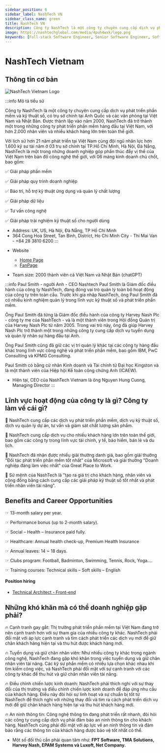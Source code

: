 ```yaml
---
sidebar_position: 6
sidebar_label: NashTech VN
sidebar_class_name: green
title: NashTech VN
description: Công ty NashTech là một công ty chuyên cung cấp dịch vụ phát triển phần mềm và kỹ thuật số, có trụ sở chính tại Anh Quốc và các văn phòng tại Việt Nam và Nhật Bản. Được thành lập vào năm 2000, NashTech đã trở thành một trong những công ty phát triển phần mềm hàng đầu tại Việt Nam, với hơn 2.000 nhân viên và nhiều khách hàng lớn trên toàn thế giới.
image: https://nashtechglobal.com/media/4puh4wxk/logo.png
keywords: [Full-stack Software Engineer, Senior Software Engineer, Software Engineer, JS Framework, UI Framework, Frontend Developer, Nguyễn Lê Phong]
---
```


# NashTech Vietnam
## Thông tin cơ bản

![NashTech Vietnam Logo](https://nashtechglobal.com/media/4puh4wxk/logo.png)

:::info Mô tả tiểu sử

Công ty NashTech là một công ty chuyên cung cấp dịch vụ phát triển phần mềm và kỹ thuật số, có trụ sở chính tại Anh Quốc và các văn phòng tại Việt Nam và Nhật Bản. Được thành lập vào năm 2000, NashTech đã trở thành một trong những công ty phát triển phần mềm hàng đầu tại Việt Nam, với hơn 2.000 nhân viên và nhiều khách hàng lớn trên toàn thế giới.

Với lịch sử hơn 21 năm phát triển tại Việt Nam cùng đội ngũ nhân lực hơn 1.600 kỹ sư tài năm ở 03 trụ sở chính tại TP.Hồ Chí Minh, Hà Nội, Đà Nẵng, NashTech là một trong những doanh nghiệp góp phần thúc đẩy vị thế của Việt Nam trên bản đồ công nghệ thế giới, với 06 mảng kinh doanh chủ chốt, bao gồm:

✅ Giải pháp phần mềm

✅ Giải pháp quy trình doanh nghiệp

✅ Bảo trì, hỗ trợ kỹ thuật ứng dụng và quản lý chất lượng

✅ Giải pháp dữ liệu

✅ Tư vấn công nghệ

✅ Giải pháp trải nghiệm kỹ thuật số cho người dùng

- Address: UK, US, Hà Nội, Đà Nẵng, TP Hồ Chí Minh
- 364 Cong Hoa Street, Tan Binh, District, Ho Chi Minh City - Thi Mai Van - +84 28 3810 6200
:::

* Website
  - [Home Page](https://www.bosch.com.vn/)
  - [FanPage](https://www.facebook.com/BoschGlobalSoftwareTechnologiesVietNam/)

* Team size: 2000 thành viên cả Việt Nam và Nhật Bản (chatGPT)


:::info Paul Smith - người Anh - CEO Nashtech
Paul Smith là Giám đốc điều hành của công ty NashTech, đang đóng vai trò quản lý toàn bộ hoạt động của công ty trên toàn cầu. Trước khi gia nhập NashTech, ông Paul Smith đã có nhiều kinh nghiệm quản lý trong lĩnh vực kỹ thuật số và phát triển phần mềm.

Ông Paul Smith đã từng là Giám đốc điều hành của công ty Harvey Nash Plc - công ty mẹ của NashTech - và là một thành viên trong Hội đồng Quản trị của Harvey Nash Plc từ năm 2005. Trong vai trò này, ông đã giúp Harvey Nash Plc trở thành một trong những công ty cung cấp dịch vụ tuyển dụng và quản lý nhân sự hàng đầu tại Anh.

Ông Paul Smith cũng đã giữ các vị trí quản lý khác tại các công ty hàng đầu khác trong lĩnh vực công nghệ và phát triển phần mềm, bao gồm IBM, PwC Consulting và KPMG Consulting.

Paul Smith có bằng cử nhân Kinh doanh và Tài chính từ Đại học Kingston và là một thành viên của Hiệp hội Kế toán công chứng Anh (ICAEW).
- Hiện tại, CEO của NashTech Vietnam là ông Nguyen Hung Cuong, Managing Director
:::

## Lĩnh vực hoạt động của công ty là gì? Công ty làm về cái gì?
🚀 NashTech cung cấp các dịch vụ phát triển phần mềm, dịch vụ kỹ thuật số, dịch vụ quản lý dự án, tư vấn và giám sát chất lượng sản phẩm.

🚀 NashTech cung cấp dịch vụ cho nhiều khách hàng lớn trên toàn thế giới, bao gồm các công ty trong lĩnh vực tài chính, y tế, bảo hiểm, bán lẻ và du lịch.

🚀 NashTech đã nhận được nhiều giải thưởng danh giá, bao gồm giải thưởng "Đối tác phát triển phần mềm tốt nhất" của Microsoft và giải thưởng "Doanh nghiệp đáng làm việc nhất" của Great Place to Work.

🚀 Sứ mệnh của NashTech là "tạo ra giá trị cho khách hàng, nhân viên và cộng đồng bằng cách cung cấp các giải pháp kỹ thuật số tốt nhất và phát triển nhân viên tài năng".

## Benefits and Career Opportunities
☞ 13-month salary per year.

☞ Performance bonus (up to 2-month salary).

☞ Social – Health – Insurance paid fully.

☞ Healthcare: Annual health check-up, Premium Health Insurance

☞ Annual leaves: 14 ~ 18 days.

☞ Clubs program: Football, Badminton, Swimming, Tennis, Rock, Yoga….

☞ Training courses: Technical skills – Soft skills – English

#### Position hiring
- [Technical Architect - Front-end](https://careers.nashtechglobal.com/job/technical-architect-frontend/)


## Những khó khăn mà có thể doanh nghiệp gặp phải?
🔥 Cạnh tranh gay gắt: Thị trường phát triển phần mềm tại Việt Nam đang trở nên cạnh tranh hơn với sự tham gia của nhiều công ty khác. NashTech phải đối mặt với áp lực cạnh tranh và tìm cách phát triển các dịch vụ mới để giữ chân khách hàng hiện tại và thu hút được khách hàng mới.

🔥 Tuyển dụng và giữ chân nhân viên: Như nhiều công ty khác trong ngành công nghệ, NashTech đang gặp khó khăn trong việc tuyển dụng và giữ chân nhân viên tài năng. Các kỹ sư phần mềm có nhiều lựa chọn khác nhau khi tìm kiếm công việc, và NashTech phải đối mặt với sự cạnh tranh với các công ty khác để thu hút và giữ chân nhân viên tài năng.

🔥 Điều chỉnh chiến lược kinh doanh: NashTech phải thích nghi với sự thay đổi của thị trường và điều chỉnh chiến lược kinh doanh để đáp ứng nhu cầu của khách hàng. Điều này đòi hỏi sự linh hoạt và sự chuẩn bị tốt từ NashTech để thích nghi với những thay đổi và tìm ra cách phát triển dịch vụ mới để giữ chân khách hàng hiện tại và thu hút khách hàng mới.

🔥 An ninh thông tin: Công nghệ thông tin đang phát triển rất nhanh, đòi hỏi các công ty cung cấp dịch vụ phải đảm bảo an ninh thông tin cho khách hàng. NashTech cũng phải đối mặt với áp lực về an ninh thông tin và đảm bảo rằng các thông tin của khách hàng được bảo vệ tốt nhất có thể.

* Một số đối thủ cần phải quan tâm như: **FPT Software, TMA Solutions, Harvey Nash, EPAM Systems và Luxoft, Net Company.**


